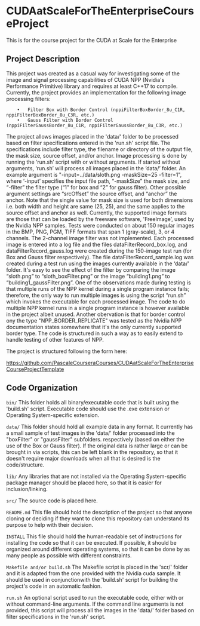 # CUDAatScaleForTheEnterpriseCourseProject
This is for the course project for the CUDA at Scale for the Enterprise

## Project Description

This project was created as a casual way for investigating some of the image and signal processing capabilities of CUDA NPP (Nvidia's Performance Primitive) library and requires at least C++17 to compile.
Currently, the project provides an implementation for the following image processing filters:

		•	Filter Box with Border Control (nppiFilterBoxBorder_8u_C1R, nppiFilterBoxBorder_8u_C3R, etc.)
		•	Gauss Filter with Border Control (nppiFilterGaussBorder_8u_C1R, nppiFilterGaussBorder_8u_C3R, etc.)
		
The project allows images placed in the 'data/' folder to be processed based on filter specifications entered in the 'run.sh' script file. The specifications include filter type, the filename or directory of the output file, the mask size, source offset, and/or anchor. Image processing is done by running the ‘run.sh’ script with or without arguments. If started without arguments, ‘run.sh’ will process all images placed in the ‘data/’ folder. An example argument is "-input=../data/sloth.png -maskSize=25 -filter=1", where ‘-input’ specifies the input file path, “-maskSize” the mask size, and “-filter” the filter type (“1” for box and “2” for gauss filter). Other possible argument settings are “srcOffset” the source offset, and “anchor” the anchor. Note that the single value for mask size is used for both dimensions i.e. both width and height are same (25, 25), and the same applies to the source offset and anchor as well. Currently, the supported image formats are those that can be loaded by the freeware software, 'FreeImage’, used by the Nvidia NPP samples. Tests were conducted on about 150 regular images in the BMP, PNG, PGM, TIFF formats that span 1 (gray-scale), 3, or 4 channels. The 2-channel image filter was not implemented.  Each processed image is entered into a log file and the files dataFilterRecord_box.log, and dataFilterRecord_gauss.log were created during the 150-image test run (for Box and Gauss filter respectively). The file dataFilterRecord_sample.log was created during a test run using the images currently available in the ‘data/’ folder.
It's easy to see the effect of the filter by comparing the image “sloth.png” to “sloth_boxFilter.png” or the image “building1.png” to “building1_gaussFilter.png”.
One of the observations made during testing is that multiple runs of the NPP kernel during a single program instance fails; therefore, the only way to run multiple images is using the script “run.sh” which invokes the executable for each processed image. The code to do multiple NPP kernel runs in a single program instance is however available in the project albeit unused. Another obervation is that for border control ony the type "NPP_BORDER_REPLICATE" was tested as the Nvidia NPP documentation states somewhere that it's the only currently supported border type.
The code is structured in such a way as to easily extend to handle testing of other features of NPP. 

The project is structured following the form here:

https://github.com/PascaleCourseraCourses/CUDAatScaleForTheEnterpriseCourseProjectTemplate
 

## Code Organization

```bin/```
This folder holds all binary/executable code that is built using the 'build.sh' script. Executable code should use the .exe extension or Operating System-specific extension.

```data/```
This folder should hold all example data in any format. It currently has a small sample of test images in the 'data/' folder processed into the "boxFilter" or "gaussFilter" subfolders.
respectively (based on either the use of the Box or Gauss filter). If the original data is rather large or can be brought in via scripts, this can be left blank in the repository, so that it doesn't require major downloads when all that is desired is the code/structure.

```lib/```
Any libraries that are not installed via the Operating System-specific package manager should be placed here, so that it is easier for inclusion/linking.

```src/```
The source code is placed here. 

```README.md```
This file should hold the description of the project so that anyone cloning or deciding if they want to clone this repository can understand its purpose to help with their decision.

```INSTALL```
This file should hold the human-readable set of instructions for installing the code so that it can be executed. If possible, it should be organized around different operating systems, so that it can be done by as many people as possible with different constraints.

```Makefile and/or build.sh```
The Makefile script is placed in the 'scr/' folder and it is adapted from the one provided with the Nvidia cuda sample. It should be used in conjunctionwith the 'build.sh' script for building the project's code in an automatic fashion.

```run.sh```
An optional script used to run the executable code, either with or without command-line arguments. If the command line arguments is not provided, this script will process all the images in the 'data/' folder based on filter specifications in the 'run.sh' script.
